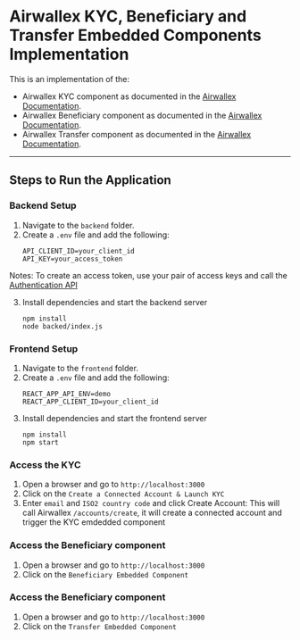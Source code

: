 

# Airwallex KYC, Beneficiary and Transfer Embedded Components Implementation

This is an implementation of the:
- Airwallex KYC component as documented in the [Airwallex Documentation](https://www.airwallex.com/docs/global-treasury__kyc-and-onboarding__embedded-kyc-component).
- Airwallex Beneficiary component as documented in the [Airwallex Documentation](https://www.airwallex.com/docs/payouts__embedded-beneficiary-component).
- Airwallex Transfer component as documented in the [Airwallex Documentation](https://www.airwallex.com/docs/payouts__embedded-transfer-component).

---

## Steps to Run the Application

### Backend Setup
1. Navigate to the `backend` folder.
2. Create a `.env` file and add the following:
   ```plaintext
   API_CLIENT_ID=your_client_id
   API_KEY=your_access_token
Notes:
To create an access token, use your pair of access keys and call the [Authentication API](https://www.airwallex.com/docs/api#/Authentication/API_Access/_api_v1_authentication_login/post)

3. Install dependencies and start the backend server
   ```plaintext
   npm install
   node backed/index.js   
### Frontend Setup
1. Navigate to the `frontend` folder.
2. Create a `.env` file and add the following:
   ```plaintext
   REACT_APP_API_ENV=demo
   REACT_APP_CLIENT_ID=your_client_id
3. Install dependencies and start the frontend server
   ```plaintext
   npm install
   npm start

### Access the KYC
1. Open a browser and go to `http://localhost:3000`
2. Click on the `Create a Connected Account & Launch KYC`
3. Enter `email` and `ISO2 country code` and click Create Account: This will call Airwallex `/accounts/create`, it will create a connected account and trigger the KYC emdedded component

### Access the Beneficiary component
1. Open a browser and go to `http://localhost:3000`
2. Click on the `Beneficiary Embedded Component`

### Access the Beneficiary component
1. Open a browser and go to `http://localhost:3000`
2. Click on the `Transfer Embedded Component`






   
